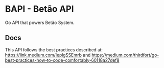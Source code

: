 # BAPI - Betão API

Go API that powers Betão System.

## Docs

This API follows the best practices described at: <https://link.medium.com/IeplgSSEmrb> and <https://medium.com/thirdfort/go-best-practices-how-to-code-comfortably-60118a27def8>
